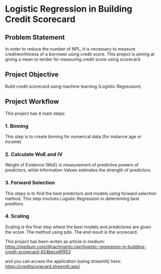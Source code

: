 # Logistic Regression in Building Credit Scorecard
## Problem Statement
In order to reduce the number of NPL, it is necessary to measure creditworthiness of a borrower using credit score. This project is aiming at giving a mean to lender for measuring credit score using scorecard.
## Project Objective
Build credit scorecard using machine learning (Logistic Regression).
## Project Workflow
This project has 4 main steps:
### 1. Binning
This step is to create binning for numerical data (for instance age or income)
### 2. Calculate WoE and IV
Weight of Evidence (WoE) is measurement of predictive powers of predictors, while Information Values estimates the strength of predictors.
### 3. Forward Selection
This steps is to find the best predictors and models using forward selection method. This step involves Logistic Regression in determining best preditors
### 4. Scaling
Scaling is the final step where the best models and predictores are given the score. The method using pdo. The end result is the scorecard.

This project has been writen as article in medium:
https://medium.com/@rachmanto.rian/logistic-regression-in-building-credit-scorecard-924bece9f953

and you can access the application (using streamlit) here:
https://creditscorecard.streamlit.app/

